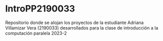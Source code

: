 # IntroPP2190033
Repositorio donde se alojan los proyectos de la estudiante Adriana Villamizar Vera (2190033) desarrollados para la clase de introducción a la computación paralela 2023-2
